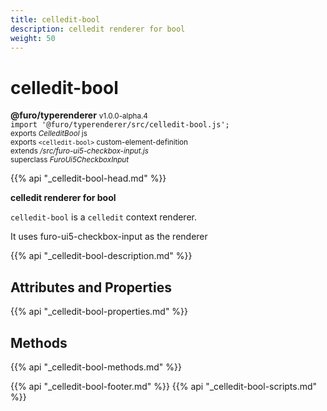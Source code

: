 ```yaml
---
title: celledit-bool
description: celledit renderer for bool
weight: 50
---
```


# celledit-bool
**@furo/typerenderer** <small>v1.0.0-alpha.4</small>
<br>`import '@furo/typerenderer/src/celledit-bool.js';`<small>
<br>exports *CelleditBool* js
<br>exports `<celledit-bool>` custom-element-definition
<br>extends */src/furo-ui5-checkbox-input.js*
<br>superclass *FuroUi5CheckboxInput*</small>

{{% api "_celledit-bool-head.md" %}}

**celledit renderer for bool**

`celledit-bool` is a `celledit` context renderer.

It uses furo-ui5-checkbox-input as the renderer

{{% api "_celledit-bool-description.md" %}}


## Attributes and Properties
{{% api "_celledit-bool-properties.md" %}}



## Methods
{{% api "_celledit-bool-methods.md" %}}





{{% api "_celledit-bool-footer.md" %}}
{{% api "_celledit-bool-scripts.md" %}}
